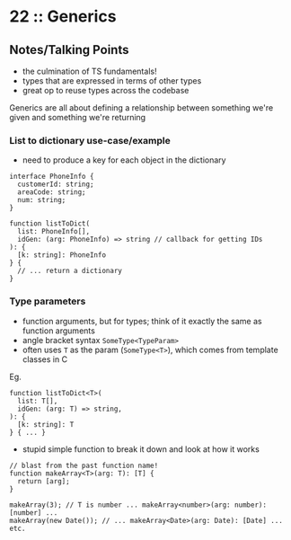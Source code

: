 # 22 :: Generics

> 

## Notes/Talking Points

* the culmination of TS fundamentals!
* types that are expressed in terms of other types
* great op to reuse types across the codebase

Generics are all about defining a relationship between something we're given and something we're returning

### List to dictionary use-case/example

* need to produce a key for each object in the dictionary

```
interface PhoneInfo {
  customerId: string;
  areaCode: string;
  num: string;
}

function listToDict(
  list: PhoneInfo[],
  idGen: (arg: PhoneInfo) => string // callback for getting IDs
): {
  [k: string]: PhoneInfo
} {
  // ... return a dictionary
}
```

### Type parameters

* function arguments, but for types; think of it exactly the same as function arguments
* angle bracket syntax `SomeType<TypeParam>`
* often uses `T` as the param (`SomeType<T>`), which comes from template classes in C

Eg.
```
function listToDict<T>(
  list: T[],
  idGen: (arg: T) => string,
): {
  [k: string]: T
} { ... }
```

* stupid simple function to break it down and look at how it works

```
// blast from the past function name!
function makeArray<T>(arg: T): [T] {
  return [arg];
}

makeArray(3); // T is number ... makeArray<number>(arg: number): [number] ...
makeArray(new Date()); // ... makeArray<Date>(arg: Date): [Date] ...
etc.
```
